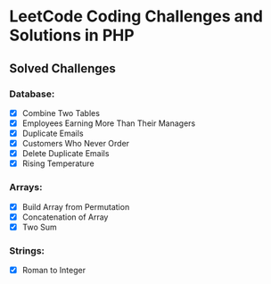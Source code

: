 # LeetCode Coding Challenges and Solutions in PHP


## Solved Challenges

### Database:

- [x] Combine Two Tables
- [x] Employees Earning More Than Their Managers
- [x] Duplicate Emails
- [x] Customers Who Never Order
- [x] Delete Duplicate Emails
- [x] Rising Temperature

### Arrays:

- [x] Build Array from Permutation
- [x] Concatenation of Array
- [x] Two Sum

### Strings:

- [x] Roman to Integer